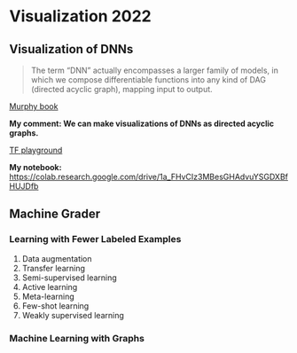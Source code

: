 # Visualization 2022

## Visualization of DNNs

> The term “DNN” actually encompasses a larger family of models, in which we compose differentiable functions into any kind of DAG (directed acyclic graph), mapping input to output.

[Murphy book](https://probml.github.io/pml-book/book1.html)

**My comment: We can make visualizations of DNNs as directed acyclic graphs.**

[TF playground](http://playground.tensorflow.org)

**My notebook:** https://colab.research.google.com/drive/1a_FHvCIz3MBesGHAdvuYSGDXBfHUJDfb

## Machine Grader

### Learning with Fewer Labeled Examples

1) Data augmentation
2) Transfer learning
3) Semi-supervised learning
4) Active learning
5) Meta-learning
6) Few-shot learning
7) Weakly supervised learning

### Machine Learning with Graphs
